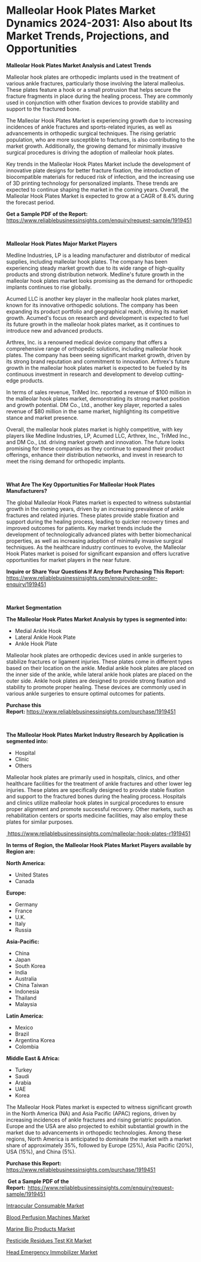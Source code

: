 <p><h1>Malleolar Hook Plates Market Dynamics 2024-2031: Also about Its Market Trends, Projections, and Opportunities</h1></p><p><strong>Malleolar Hook Plates Market Analysis and Latest Trends</strong></p>
<p><p>Malleolar hook plates are orthopedic implants used in the treatment of various ankle fractures, particularly those involving the lateral malleolus. These plates feature a hook or a small protrusion that helps secure the fracture fragments in place during the healing process. They are commonly used in conjunction with other fixation devices to provide stability and support to the fractured bone.</p><p>The Malleolar Hook Plates Market is experiencing growth due to increasing incidences of ankle fractures and sports-related injuries, as well as advancements in orthopedic surgical techniques. The rising geriatric population, who are more susceptible to fractures, is also contributing to the market growth. Additionally, the growing demand for minimally invasive surgical procedures is driving the adoption of malleolar hook plates.</p><p>Key trends in the Malleolar Hook Plates Market include the development of innovative plate designs for better fracture fixation, the introduction of biocompatible materials for reduced risk of infection, and the increasing use of 3D printing technology for personalized implants. These trends are expected to continue shaping the market in the coming years. Overall, the Malleolar Hook Plates Market is expected to grow at a CAGR of 8.4% during the forecast period.</p></p>
<p><strong>Get a Sample PDF of the Report:&nbsp;</strong> <a href="https://www.reliablebusinessinsights.com/enquiry/request-sample/1919451">https://www.reliablebusinessinsights.com/enquiry/request-sample/1919451</a></p>
<p>&nbsp;</p>
<p><strong>Malleolar Hook Plates Major Market Players</strong></p>
<p><p>Medline Industries, LP is a leading manufacturer and distributor of medical supplies, including malleolar hook plates. The company has been experiencing steady market growth due to its wide range of high-quality products and strong distribution network. Medline's future growth in the malleolar hook plates market looks promising as the demand for orthopedic implants continues to rise globally.</p><p>Acumed LLC is another key player in the malleolar hook plates market, known for its innovative orthopedic solutions. The company has been expanding its product portfolio and geographical reach, driving its market growth. Acumed's focus on research and development is expected to fuel its future growth in the malleolar hook plates market, as it continues to introduce new and advanced products.</p><p>Arthrex, Inc. is a renowned medical device company that offers a comprehensive range of orthopedic solutions, including malleolar hook plates. The company has been seeing significant market growth, driven by its strong brand reputation and commitment to innovation. Arthrex's future growth in the malleolar hook plates market is expected to be fueled by its continuous investment in research and development to develop cutting-edge products.</p><p>In terms of sales revenue, TriMed Inc. reported a revenue of $100 million in the malleolar hook plates market, demonstrating its strong market position and growth potential. DM Co., Ltd., another key player, reported a sales revenue of $80 million in the same market, highlighting its competitive stance and market presence.</p><p>Overall, the malleolar hook plates market is highly competitive, with key players like Medline Industries, LP, Acumed LLC, Arthrex, Inc., TriMed Inc., and DM Co., Ltd. driving market growth and innovation. The future looks promising for these companies as they continue to expand their product offerings, enhance their distribution networks, and invest in research to meet the rising demand for orthopedic implants.</p></p>
<p>&nbsp;</p>
<p><strong>What Are The Key Opportunities For Malleolar Hook Plates Manufacturers?</strong></p>
<p><p>The global Malleolar Hook Plates market is expected to witness substantial growth in the coming years, driven by an increasing prevalence of ankle fractures and related injuries. These plates provide stable fixation and support during the healing process, leading to quicker recovery times and improved outcomes for patients. Key market trends include the development of technologically advanced plates with better biomechanical properties, as well as increasing adoption of minimally invasive surgical techniques. As the healthcare industry continues to evolve, the Malleolar Hook Plates market is poised for significant expansion and offers lucrative opportunities for market players in the near future.</p></p>
<p><strong>Inquire or Share Your Questions If Any Before Purchasing This Report:</strong> <a href="https://www.reliablebusinessinsights.com/enquiry/pre-order-enquiry/1919451">https://www.reliablebusinessinsights.com/enquiry/pre-order-enquiry/1919451</a></p>
<p>&nbsp;</p>
<p><strong>Market Segmentation</strong></p>
<p><strong>The Malleolar Hook Plates Market Analysis by types is segmented into:</strong></p>
<p><ul><li>Medial Ankle Hook</li><li>Lateral Ankle Hook Plate</li><li>Ankle Hook Plate</li></ul></p>
<p><p>Malleolar hook plates are orthopedic devices used in ankle surgeries to stabilize fractures or ligament injuries. These plates come in different types based on their location on the ankle. Medial ankle hook plates are placed on the inner side of the ankle, while lateral ankle hook plates are placed on the outer side. Ankle hook plates are designed to provide strong fixation and stability to promote proper healing. These devices are commonly used in various ankle surgeries to ensure optimal outcomes for patients.</p></p>
<p><strong>Purchase this Report:&nbsp;</strong><a href="https://www.reliablebusinessinsights.com/purchase/1919451">https://www.reliablebusinessinsights.com/purchase/1919451</a></p>
<p>&nbsp;</p>
<p><strong>The Malleolar Hook Plates Market Industry Research by Application is segmented into:</strong></p>
<p><ul><li>Hospital</li><li>Clinic</li><li>Others</li></ul></p>
<p><p>Malleolar hook plates are primarily used in hospitals, clinics, and other healthcare facilities for the treatment of ankle fractures and other lower leg injuries. These plates are specifically designed to provide stable fixation and support to the fractured bones during the healing process. Hospitals and clinics utilize malleolar hook plates in surgical procedures to ensure proper alignment and promote successful recovery. Other markets, such as rehabilitation centers or sports medicine facilities, may also employ these plates for similar purposes.</p></p>
<p><a href="https://www.reliablebusinessinsights.com/malleolar-hook-plates-r1919451">&nbsp;https://www.reliablebusinessinsights.com/malleolar-hook-plates-r1919451</a></p>
<p><strong>In terms of Region, the Malleolar Hook Plates Market Players available by Region are:</strong></p>
<p>
    <p> <strong> North America: </strong>
        <ul>
            <li>United States</li>
            <li>Canada</li>
        </ul>
        </p> 
    <p> <strong> Europe: </strong>
        <ul>
            <li>Germany</li>
            <li>France</li>
            <li>U.K.</li>
            <li>Italy</li>
            <li>Russia</li>
        </ul>
        </p> 
    <p> <strong> Asia-Pacific: </strong>
        <ul>
            <li>China</li>
            <li>Japan</li>
            <li>South Korea</li>
            <li>India</li>
            <li>Australia</li>
            <li>China Taiwan</li>
            <li>Indonesia</li>
            <li>Thailand</li>
            <li>Malaysia</li>
        </ul>
        </p> 
    <p> <strong> Latin America: </strong>
        <ul>
            <li>Mexico</li>
            <li>Brazil</li>
            <li>Argentina Korea</li>
            <li>Colombia</li>
        </ul>
        </p> 
    <p> <strong> Middle East & Africa: </strong>
        <ul>
            <li>Turkey</li>
            <li>Saudi</li>
            <li>Arabia</li>
            <li>UAE</li>
            <li>Korea</li>
        </ul>
    </p>
    </p>
<p><p>The Malleolar Hook Plates market is expected to witness significant growth in the North America (NA) and Asia Pacific (APAC) regions, driven by increasing incidences of ankle fractures and rising geriatric population. Europe and the USA are also projected to exhibit substantial growth in the market due to advancements in orthopedic technologies. Among these regions, North America is anticipated to dominate the market with a market share of approximately 35%, followed by Europe (25%), Asia Pacific (20%), USA (15%), and China (5%).</p></p>
<p><strong>Purchase this Report: </strong><a href="https://www.reliablebusinessinsights.com/purchase/1919451">https://www.reliablebusinessinsights.com/purchase/1919451</a></p>
<p>&nbsp;<strong>Get a Sample PDF of the Report:&nbsp;&nbsp;</strong><a href="https://www.reliablebusinessinsights.com/enquiry/request-sample/1919451">https://www.reliablebusinessinsights.com/enquiry/request-sample/1919451</a></p>
<p><strong></strong></p>
<p><p><a href="https://github.com/rahu1506/Market-Research-Report-List-5/blob/main/intraocular-consumable-market.md">Intraocular Consumable Market</a></p><p><a href="https://github.com/juniordelafrance/Market-Research-Report-List-4/blob/main/blood-perfusion-machines-market.md">Blood Perfusion Machines Market</a></p><p><a href="https://medium.com/@kstephenurdes435/marine-bio-products-market-size-is-growing-at-cagr-of-4-this-report-covers-analysis-by-market-968a25ce10bf">Marine Bio Products Market</a></p><p><a href="https://github.com/jaidynmorantestelletmjzya/Market-Research-Report-List-4/blob/main/pesticide-residues-test-kit-market.md">Pesticide Residues Test Kit Market</a></p><p><a href="https://github.com/ruddyyedelwadw/Market-Research-Report-List-3/blob/main/head-emergency-immobilizer-market.md">Head Emergency Immobilizer Market</a></p></p>